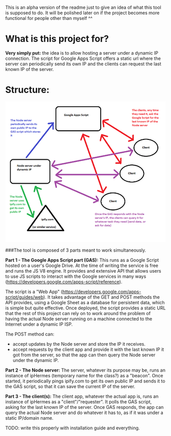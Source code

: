 
This is an alpha version of the readme just to give an idea of what this tool is supposed to do. It will be polished later on if the project becomes more functional for people other than myself ^^


# What is this project for?

**Very simply put:** the idea is to allow hosting a server under a dynamic IP connection. The script for Google Apps Script offers a static url where the server can periodically send its own IP and the clients can request the last known IP of the server.


# Structure:

![how_it_works.png](./assets/how_it_works.png)




###The tool is composed of 3 parts meant to work simultaneously.

**Part 1 - The Google Apps Script part (GAS):**
This runs as a Google Script hosted on a user's Google Drive. At the time of writing the service is free and runs the JS V8 engine. It provides and extensive API that allows users to use JS scripts to interact with the Google services in many ways (https://developers.google.com/apps-script/reference).

The script is a "Web App" (https://developers.google.com/apps-script/guides/web). It takes advantage of the GET and POST methods the API provides, using a Google Sheet as a database for persistent data, which is simple but quite effective. Once deployed, the script provides a static URL that the rest of this project can rely on to work around the problem of having the actual Node server running on a machine connected to the Internet under a dynamic IP ISP.

The POST method can:
- accept updates by the Node server and store the IP it receives.
- accept requests by the client app and provide it with the last known IP it got from the server, so that the app can then query the Node server under the dynamic IP.


**Part 2 - The Node server:**
The server, whatever its purpose may be, runs an instance of ipHermes (temporary name for the class?) as a "beacon". Once started, it periodically pings ipify.com to get its own public IP and sends it to the GAS script, so that it can save the current IP of the server.


**Part 3 - The client(s):**
The client app, whatever the actual app is, runs an instance of ipHermes as a "client"/"requester". It polls the GAS script, asking for the last known IP of the server. Once GAS responds, the app can query the actual Node server and do whatever it has to, as if it was under a static IP/domain name.
















TODO: write this properly with installation guide and everything.

